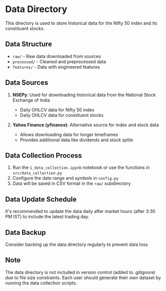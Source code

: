 # Data Directory

This directory is used to store historical data for the Nifty 50 index and its constituent stocks.

## Data Structure

- `raw/` - Raw data downloaded from sources
- `processed/` - Cleaned and preprocessed data
- `features/` - Data with engineered features

## Data Sources

1. **NSEPy**: Used for downloading historical data from the National Stock Exchange of India

   - Daily OHLCV data for Nifty 50 index
   - Daily OHLCV data for constituent stocks

2. **Yahoo Finance (yfinance)**: Alternative source for index and stock data
   - Allows downloading data for longer timeframes
   - Provides additional data like dividends and stock splits

## Data Collection Process

1. Run the `1_data_collection.ipynb` notebook or use the functions in `src/data_collection.py`
2. Configure the date range and symbols in `config.py`
3. Data will be saved in CSV format in the `raw/` subdirectory

## Data Update Schedule

It's recommended to update the data daily after market hours (after 3:30 PM IST) to include the latest trading day.

## Data Backup

Consider backing up the data directory regularly to prevent data loss.

## Note

The data directory is not included in version control (added to .gitignore) due to file size constraints. Each user should generate their own dataset by running the data collection scripts.
